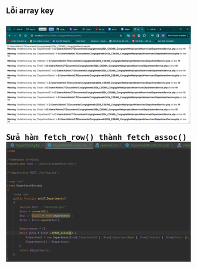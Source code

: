 <h2>Lỗi array key<h2>
<img src="img/img.png">
<pre>
Sửa hàm fetch_row() thành fetch_assoc() để lấy ra kết quả dưới dạng mảng kết hợp có khóa
<img src="img/img_1.png">

</pre>